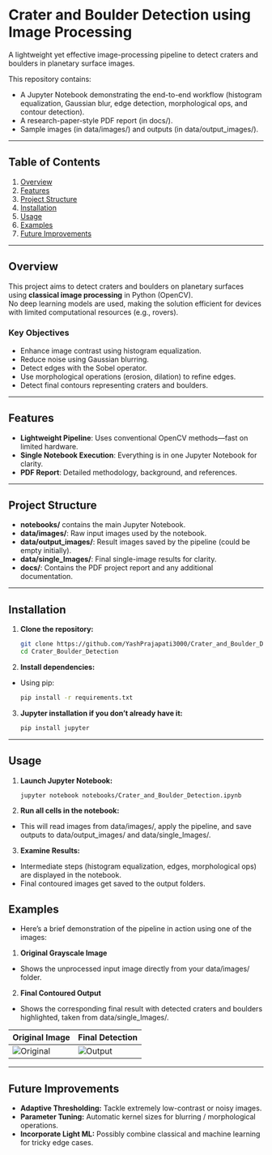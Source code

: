 # Crater and Boulder Detection using Image Processing

A lightweight yet effective image-processing pipeline to detect craters and boulders in planetary surface images.  

This repository contains:
- A Jupyter Notebook demonstrating the end-to-end workflow (histogram equalization, Gaussian blur, edge detection, morphological ops, and contour detection).
- A research-paper-style PDF report (in docs/).
- Sample images (in data/images/) and outputs (in data/output_images/).

---

## Table of Contents
1. [Overview](#overview)
2. [Features](#features)
3. [Project Structure](#project-structure)
4. [Installation](#installation)
5. [Usage](#usage)
6. [Examples](#examples)
7. [Future Improvements](#future-improvements)

---

## Overview
This project aims to detect craters and boulders on planetary surfaces using **classical image processing** in Python (OpenCV).  
No deep learning models are used, making the solution efficient for devices with limited computational resources (e.g., rovers).

### Key Objectives
- Enhance image contrast using histogram equalization.
- Reduce noise using Gaussian blurring.
- Detect edges with the Sobel operator.
- Use morphological operations (erosion, dilation) to refine edges.
- Detect final contours representing craters and boulders.

---

## Features
- **Lightweight Pipeline**: Uses conventional OpenCV methods—fast on limited hardware.
- **Single Notebook Execution**: Everything is in one Jupyter Notebook for clarity.
- **PDF Report**: Detailed methodology, background, and references.

---

## Project Structure
- **notebooks/** contains the main Jupyter Notebook.
- **data/images/**: Raw input images used by the notebook.
- **data/output_images/**: Result images saved by the pipeline (could be empty initially).
- **data/single_Images/**: Final single-image results for clarity.
- **docs/**: Contains the PDF project report and any additional documentation.

---

## Installation
1. **Clone the repository:**
   ```bash
   git clone https://github.com/YashPrajapati3000/Crater_and_Boulder_Detection_Image_Processing.git
   cd Crater_Boulder_Detection

2. **Install dependencies:**
- Using pip:
  ```bash
  pip install -r requirements.txt

3. **Jupyter installation if you don’t already have it:**
   ```bash
   pip install jupyter

---

## Usage
1. **Launch Jupyter Notebook:**
   ```bash
   jupyter notebook notebooks/Crater_and_Boulder_Detection.ipynb
   
2. **Run all cells in the notebook:**
- This will read images from data/images/, apply the pipeline, and save outputs to data/output_images/ and data/single_Images/.

3. **Examine Results:**
- Intermediate steps (histogram equalization, edges, morphological ops) are displayed in the notebook.
- Final contoured images get saved to the output folders.

## **Examples**
- Here’s a brief demonstration of the pipeline in action using one of the images:

1. **Original Grayscale Image**
- Shows the unprocessed input image directly from your data/images/ folder.

2. **Final Contoured Output**
- Shows the corresponding final result with detected craters and boulders highlighted, taken from data/single_Images/.

| Original Image                                                | Final Detection                                                 |
| ------------------------------------------------------------- | --------------------------------------------------------------- |
| ![Original](data/images/Image_1.jpg)                    | ![Output](data/single_image/Final_Contoured_Image_Green_Highlights.png)               |

---

## **Future Improvements**
- **Adaptive Thresholding:** Tackle extremely low-contrast or noisy images.
- **Parameter Tuning:** Automatic kernel sizes for blurring / morphological operations.
- **Incorporate Light ML:** Possibly combine classical and machine learning for tricky edge cases.
